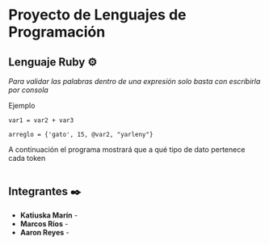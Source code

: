# Proyecto de Lenguajes de Programación


## Lenguaje Ruby ⚙️
_Para validar las palabras dentro de una expresión solo basta con escribirla por consola_

Ejemplo
```
var1 = var2 + var3
```
```
arreglo = {'gato', 15, @var2, "yarleny"}
```

A continuación el programa mostrará que a qué tipo de dato pertenece cada token
```

```
## Integrantes ✒️

* **Katiuska Marín** - 
* **Marcos Ríos** - 
* **Aaron Reyes** -

